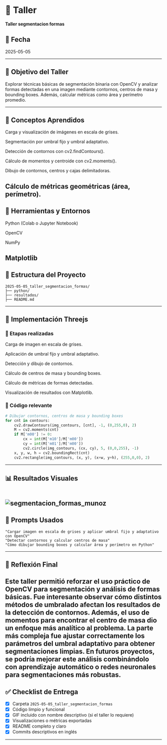 # 🧪 Taller

**Taller segmentacion formas**

## 📅 Fecha
2025-05-05 

---

## 🎯 Objetivo del Taller

Explorar técnicas básicas de segmentación binaria con OpenCV y analizar formas detectadas en una imagen mediante contornos, centros de masa y bounding boxes. Además, calcular métricas como área y perímetro promedio.

---

## 🧠 Conceptos Aprendidos

Carga y visualización de imágenes en escala de grises.

Segmentación por umbral fijo y umbral adaptativo.

Detección de contornos con cv2.findContours().

Cálculo de momentos y centroide con cv2.moments().

Dibujo de contornos, centros y cajas delimitadoras.

Cálculo de métricas geométricas (área, perímetro).
---

## 🔧 Herramientas y Entornos

Python (Colab o Jupyter Notebook)

OpenCV

NumPy

Matplotlib
---

## 📁 Estructura del Proyecto

```
2025-05-05_taller_segmentacion_formas/
├── python/  
├── resultados/  
├── README.md

```


---

## 🧪 Implementación Threejs

### 🔹 Etapas realizadas
Carga de imagen en escala de grises.

Aplicación de umbral fijo y umbral adaptativo.

Detección y dibujo de contornos.

Cálculo de centros de masa y bounding boxes.

Cálculo de métricas de formas detectadas.

Visualización de resultados con Matplotlib.
### 🔹 Código relevante

```python
# Dibujar contornos, centros de masa y bounding boxes
for cnt in contours:
    cv2.drawContours(img_contours, [cnt], -1, (0,255,0), 2)
    M = cv2.moments(cnt)
    if M['m00'] != 0:
        cx = int(M['m10']/M['m00'])
        cy = int(M['m01']/M['m00'])
        cv2.circle(img_contours, (cx, cy), 5, (0,0,255), -1)
    x, y, w, h = cv2.boundingRect(cnt)
    cv2.rectangle(img_contours, (x, y), (x+w, y+h), (255,0,0), 2)
```

---

## 📊 Resultados Visuales

```markdown

```
![segmentacion_formas_munoz](https://github.com/user-attachments/assets/f649ce24-e778-4b54-aac1-de7898acd6fe)
---

## 🧩 Prompts Usados

```text
"Cargar imagen en escala de grises y aplicar umbral fijo y adaptativo con OpenCV"
"Detectar contornos y calcular centros de masa"
"Cómo dibujar bounding boxes y calcular área y perímetro en Python"
```

---
## 💬 Reflexión Final

Este taller permitió reforzar el uso práctico de OpenCV para segmentación y análisis de formas básicas. Fue interesante observar cómo distintos métodos de umbralado afectan los resultados de la detección de contornos. Además, el uso de momentos para encontrar el centro de masa dio un enfoque más analítico al problema.
La parte más compleja fue ajustar correctamente los parámetros del umbral adaptativo para obtener segmentaciones limpias. En futuros proyectos, se podría mejorar este análisis combinándolo con aprendizaje automático o redes neuronales para segmentaciones más robustas.
---
## ✅ Checklist de Entrega

- [x] Carpeta `2025-05-05_taller_segmentacion_formas`
- [x] Código limpio y funcional
- [x] GIF incluido con nombre descriptivo (si el taller lo requiere)
- [x] Visualizaciones o métricas exportadas
- [x] README completo y claro
- [x] Commits descriptivos en inglés
---
